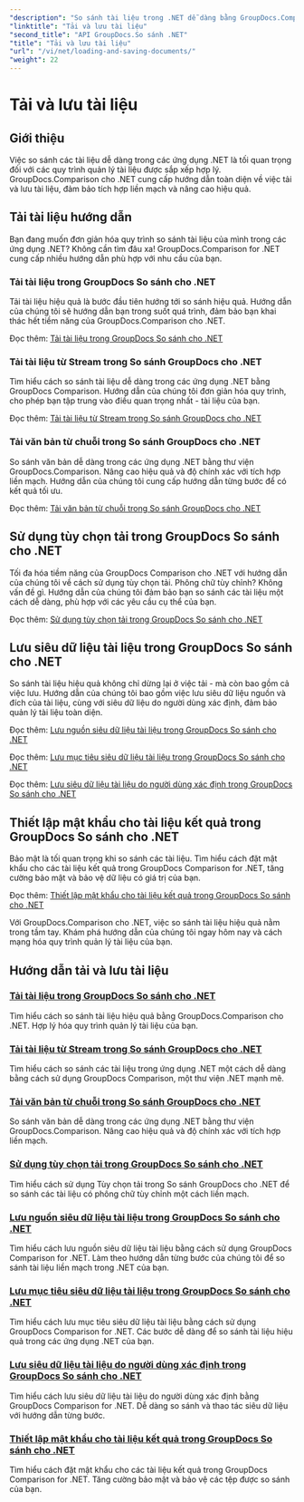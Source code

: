 ```yaml
---
"description": "So sánh tài liệu trong .NET dễ dàng bằng GroupDocs.Comparison cho .NET. Tìm hiểu cách tải, lưu và sử dụng các tùy chọn tải để quản lý tài liệu hiệu quả."
"linktitle": "Tải và lưu tài liệu"
"second_title": "API GroupDocs.So sánh .NET"
"title": "Tải và lưu tài liệu"
"url": "/vi/net/loading-and-saving-documents/"
"weight": 22
---
```


# Tải và lưu tài liệu

## Giới thiệu

Việc so sánh các tài liệu dễ dàng trong các ứng dụng .NET là tối quan trọng đối với các quy trình quản lý tài liệu được sắp xếp hợp lý. GroupDocs.Comparison cho .NET cung cấp hướng dẫn toàn diện về việc tải và lưu tài liệu, đảm bảo tích hợp liền mạch và nâng cao hiệu quả.

## Tải tài liệu hướng dẫn

Bạn đang muốn đơn giản hóa quy trình so sánh tài liệu của mình trong các ứng dụng .NET? Không cần tìm đâu xa! GroupDocs.Comparison for .NET cung cấp nhiều hướng dẫn phù hợp với nhu cầu của bạn.

### Tải tài liệu trong GroupDocs So sánh cho .NET

Tải tài liệu hiệu quả là bước đầu tiên hướng tới so sánh hiệu quả. Hướng dẫn của chúng tôi sẽ hướng dẫn bạn trong suốt quá trình, đảm bảo bạn khai thác hết tiềm năng của GroupDocs.Comparison cho .NET.

Đọc thêm: [Tải tài liệu trong GroupDocs So sánh cho .NET](./loading-documents/)

### Tải tài liệu từ Stream trong So sánh GroupDocs cho .NET

Tìm hiểu cách so sánh tài liệu dễ dàng trong các ứng dụng .NET bằng GroupDocs Comparison. Hướng dẫn của chúng tôi đơn giản hóa quy trình, cho phép bạn tập trung vào điều quan trọng nhất - tài liệu của bạn.

Đọc thêm: [Tải tài liệu từ Stream trong So sánh GroupDocs cho .NET](./loading-documents-from-stream/)

### Tải văn bản từ chuỗi trong So sánh GroupDocs cho .NET

So sánh văn bản dễ dàng trong các ứng dụng .NET bằng thư viện GroupDocs.Comparison. Nâng cao hiệu quả và độ chính xác với tích hợp liền mạch. Hướng dẫn của chúng tôi cung cấp hướng dẫn từng bước để có kết quả tối ưu.

Đọc thêm: [Tải văn bản từ chuỗi trong So sánh GroupDocs cho .NET](./loading-text-from-string/)

## Sử dụng tùy chọn tải trong GroupDocs So sánh cho .NET

Tối đa hóa tiềm năng của GroupDocs Comparison cho .NET với hướng dẫn của chúng tôi về cách sử dụng tùy chọn tải. Phông chữ tùy chỉnh? Không vấn đề gì. Hướng dẫn của chúng tôi đảm bảo bạn so sánh các tài liệu một cách dễ dàng, phù hợp với các yêu cầu cụ thể của bạn.

Đọc thêm: [Sử dụng tùy chọn tải trong GroupDocs So sánh cho .NET](./using-load-options/)

## Lưu siêu dữ liệu tài liệu trong GroupDocs So sánh cho .NET

So sánh tài liệu hiệu quả không chỉ dừng lại ở việc tải - mà còn bao gồm cả việc lưu. Hướng dẫn của chúng tôi bao gồm việc lưu siêu dữ liệu nguồn và đích của tài liệu, cùng với siêu dữ liệu do người dùng xác định, đảm bảo quản lý tài liệu toàn diện.

Đọc thêm: [Lưu nguồn siêu dữ liệu tài liệu trong GroupDocs So sánh cho .NET](./saving-documents-metadata-source/)

Đọc thêm: [Lưu mục tiêu siêu dữ liệu tài liệu trong GroupDocs So sánh cho .NET](./saving-documents-metadata-target/)

Đọc thêm: [Lưu siêu dữ liệu tài liệu do người dùng xác định trong GroupDocs So sánh cho .NET](./saving-user-defined-document-metadata/)

## Thiết lập mật khẩu cho tài liệu kết quả trong GroupDocs So sánh cho .NET

Bảo mật là tối quan trọng khi so sánh các tài liệu. Tìm hiểu cách đặt mật khẩu cho các tài liệu kết quả trong GroupDocs Comparison for .NET, tăng cường bảo mật và bảo vệ dữ liệu có giá trị của bạn.

Đọc thêm: [Thiết lập mật khẩu cho tài liệu kết quả trong GroupDocs So sánh cho .NET](./setting-password-for-resultant-document/)

Với GroupDocs.Comparison cho .NET, việc so sánh tài liệu hiệu quả nằm trong tầm tay. Khám phá hướng dẫn của chúng tôi ngay hôm nay và cách mạng hóa quy trình quản lý tài liệu của bạn.
## Hướng dẫn tải và lưu tài liệu
### [Tải tài liệu trong GroupDocs So sánh cho .NET](./loading-documents/)
Tìm hiểu cách so sánh tài liệu hiệu quả bằng GroupDocs.Comparison cho .NET. Hợp lý hóa quy trình quản lý tài liệu của bạn.
### [Tải tài liệu từ Stream trong So sánh GroupDocs cho .NET](./loading-documents-from-stream/)
Tìm hiểu cách so sánh các tài liệu trong ứng dụng .NET một cách dễ dàng bằng cách sử dụng GroupDocs Comparison, một thư viện .NET mạnh mẽ.
### [Tải văn bản từ chuỗi trong So sánh GroupDocs cho .NET](./loading-text-from-string/)
So sánh văn bản dễ dàng trong các ứng dụng .NET bằng thư viện GroupDocs.Comparison. Nâng cao hiệu quả và độ chính xác với tích hợp liền mạch.
### [Sử dụng tùy chọn tải trong GroupDocs So sánh cho .NET](./using-load-options/)
Tìm hiểu cách sử dụng Tùy chọn tải trong So sánh GroupDocs cho .NET để so sánh các tài liệu có phông chữ tùy chỉnh một cách liền mạch.
### [Lưu nguồn siêu dữ liệu tài liệu trong GroupDocs So sánh cho .NET](./saving-documents-metadata-source/)
Tìm hiểu cách lưu nguồn siêu dữ liệu tài liệu bằng cách sử dụng GroupDocs Comparison for .NET. Làm theo hướng dẫn từng bước của chúng tôi để so sánh tài liệu liền mạch trong .NET của bạn.
### [Lưu mục tiêu siêu dữ liệu tài liệu trong GroupDocs So sánh cho .NET](./saving-documents-metadata-target/)
Tìm hiểu cách lưu mục tiêu siêu dữ liệu tài liệu bằng cách sử dụng GroupDocs Comparison for .NET. Các bước dễ dàng để so sánh tài liệu hiệu quả trong các ứng dụng .NET của bạn.
### [Lưu siêu dữ liệu tài liệu do người dùng xác định trong GroupDocs So sánh cho .NET](./saving-user-defined-document-metadata/)
Tìm hiểu cách lưu siêu dữ liệu tài liệu do người dùng xác định bằng GroupDocs Comparison for .NET. Dễ dàng so sánh và thao tác siêu dữ liệu với hướng dẫn từng bước.
### [Thiết lập mật khẩu cho tài liệu kết quả trong GroupDocs So sánh cho .NET](./setting-password-for-resultant-document/)
Tìm hiểu cách đặt mật khẩu cho các tài liệu kết quả trong GroupDocs Comparison for .NET. Tăng cường bảo mật và bảo vệ các tệp được so sánh của bạn.